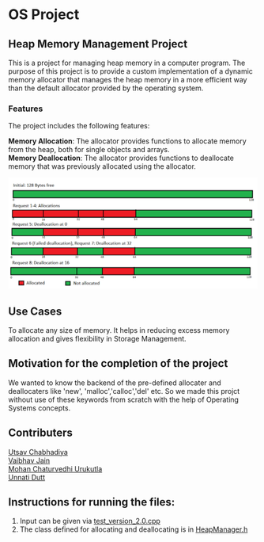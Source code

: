 # OS Project

## Heap Memory Management Project
This is a project for managing heap memory in a computer program. The purpose of this project is to provide a custom implementation of a dynamic memory allocator that manages the heap memory in a more efficient way than the default allocator provided by the operating system.

### Features
The project includes the following features:

**Memory Allocation**: The allocator provides functions to allocate memory from the heap, both for single objects and arrays.  
**Memory Deallocation**: The allocator provides functions to deallocate memory that was previously allocated using the allocator.

![Diagram](https://github.com/utsavchab/OS_Project/blob/main/GFG-21.png)

## Use Cases 
To allocate any size of memory. It helps in reducing excess memory allocation and gives flexibility in Storage Management.


## Motivation for the completion of the project
We wanted to know the backend of the pre-defined allocater and deallocaters like 'new', 'malloc','calloc','del' etc. So we made this projct without use of these keywords from scratch with the help of Operating Systems concepts.  

## Contributers
[Utsav Chabhadiya](https://github.com/utsavchab)  
[Vaibhav Jain](https://github.com/VaibhavJain05)  
[Mohan Chaturvedhi Urukutla](https://github.com/MohanChaturvedhi)  
[Unnati Dutt](https://github.com/18unnatidutt)  

## Instructions for running the files:
1. Input can be given via [test_version_2.0.cpp](https://github.com/utsavchab/OS_Project/blob/main/test_version_2.0.cpp)
2. The class defined for allocating and deallocating is in [HeapManager.h](https://github.com/utsavchab/OS_Project/blob/main/HeapManager.h)

